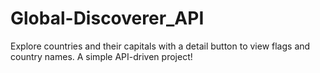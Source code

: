 # Global-Discoverer_API
Explore countries and their capitals with a detail button to view flags and country names. A simple API-driven project!
